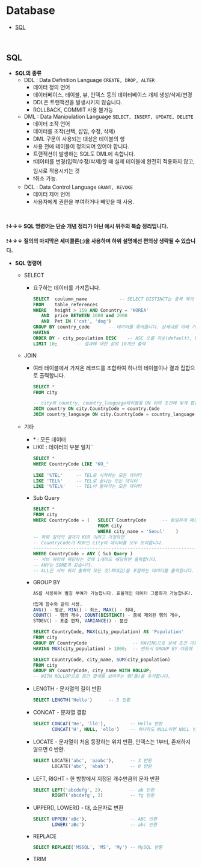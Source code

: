 # Database
- [SQL](#sql)

<br />

## SQL
- **SQL의 종류**
    - DDL : Data Definition Language `CREATE, DROP, ALTER`
        - 데이터 정의 언어
        - 데이터베이스, 테이블, 뷰, 인덱스 등의 데이터베이스 개체 생성/삭제/변경
        - DDL은 트랜잭션을 발생시키지 않습니다.
        - ROLLBACK, COMMIT 사용 불가능
    - DML : Data Manipulation Language `SELECT, INSERT, UPDATE, DELETE`
        - 데이터 조작 언어
        - 데이터를 조작(선택, 삽입, 수정, 삭제)
        - DML 구문이 사용되는 대상은 테이블의 행
        - 사용 전에 테이블이 정의되어 있어야 합니다.
        - 트랜잭션이 발생하는 SQL도 DML에 속합니다.
        - ❗데이터를 변경(입력/수정/삭제)할 때 실제 테이블에 완전히 적용하지 않고, 임시로 적용시키는 것
        - ❗취소 가능.
    - DCL : Data Control Language `GRANT, REVOKE`
        - 데이터 제어 언어
        - 사용자에게  권한을 부여하거나 빼앗을 때 사용.

<br />

❗**↓↓↓ SQL 명령어는 단순 개념 정리가 아닌 예시 위주의 복습 정리입니다.**

❗**↓↓↓ 질의의 마지막은 세미콜론(;)을 사용하며 하위 설명에선 편의상 생략될 수 있습니다.**
- **SQL 명령어**
    - SELECT
        - 요구하는 데이터를 가져옵니다. 
            ```sql
            SELECT  coulumn_name            -- SELECT DISTINCT는 중복 제거 출력
            FROM    table_references        
            WHERE   height > 150 AND Conuntry = 'KOREA'
               AND  price BETWEEN 1000 and 2000
               AND  Pet IN ('cat', 'dog')
            GROUP BY country_code       -- 데이터를 묶어줍니다. 상세내용 아래 기타.
            HAVING
            ORDER BY - city_population DESC    -- ASC 오름 차순(default), DESC 내림 차순
            LIMIT 10;       -- 결과에 대한 상위 10개만 출력
            ```
    - JOIN
        - 여러 테이블에서 가져온 레코드를 조합하여 하나의 테이블이나 결과 집합으로 출력합니다.
            ```sql
            SELECT *
            FROM city
            
            -- city와 country, country_language테이블을 ON 뒤의 조건에 맞게 합칩니다.
            JOIN country ON city.CountryCode = country.Code 
            JOIN country_language ON city.CountryCode = country_language.Code;
            ```
    
    - 기타
        - \* : 모든 데이터 
        - LIKE : 데이터의 부분 일치``
            ```sql
            SELECT *
            WHERE CountryCode LIKE 'KO_'
            ----------------------------
            LIKE '%TEL'     -- TEL로 시작하는 모든 데이터 
            LIKE 'TEL%'     -- TEL로 끝나는 모든 데이터
            LIKE '%TEL%'    -- TEL이 들어가는 모든 데이터
            ```
        - Sub Query
            ```sql
            SELECT *
            FROM city
            WHERE CountryCode = (   SELECT CountryCode      -- 동일하게 매핑
                                    FROM city
                                    WHERE city_name = 'Seoul'    )
            -- 하위 질의의 결과가 KOR 이라고 가정하면
            -- CountryCode가 KOR인 city의 데이터를 모두 보여줍니다.
            ---------------------------------------------------------------
            WHERE CountryCode > ANY ( Sub Query ) 
            -- 서브 쿼리에 해당하는 것에 1개라도 해당하면 출력합니다.
            -- ANY는 SOME과 같습니다.
            -- ALL은 서브 쿼리 출력의 모든 것(최대값)을 포함하는 데이터를 출력합니다.
            ```
        - GROUP BY
            ```sql
            AS를 사용하여 별칭 부여가 가능합니다. 효율적인 데이터 그룹화가 가능합니다.
            
            ❗집계 함수와 같이 사용. 
            AVG() - 평균, MIN() - 최소, MAX() - 최대, 
            COUNT() - 행의 개수, COUNT(DISTINCT) - 중복 제외된 행의 개수,
            STDEV() - 표준 편차, VARIANCE() - 분산
            
            SELECT CountryCode, MAX(city_population) AS 'Population'
            FROM city
            GROUP BY CountryCode                 -- HAVING으로 상세 조건 가능.
            HAVING MAX(city_population) > 1000;  -- 반드시 GROUP BY 다음에 나와야 합니다.
            
            SELECT CountryCode, city_name, SUM(city_population)
            FROM city
            GROUP BY CountryCode, city_name WITH ROLLUP; 
            -- WITH ROLLUP으로 중간 합계를 보여주는 행(들)을 추가합니다.
            ```
        - LENGTH - 문자열의 길이 반환
            ```sql
            SELECT LENGTH('Hello')      -- 5 반환
            ```
        - CONCAT - 문자열 결합
            ```sql
            SELECT CONCAT('He', 'llo'),         -- Hello 반환
                   CONCAT('H', NULL, 'ello')    -- 하나라도 NULL이면 NULL 반환
            ```
        - LOCATE - 문자열이 처음 등장하는 위치 반환, 인덱스는 1부터, 존재하지 않으면 0 반환.
            ```sql
            SELECT LOCATE('abc', 'aaabc'),      -- 3 반환
                   LOCATE('abc', 'abab')        -- 0 반환
            ```
        - LEFT, RIGHT - 한 방향에서 지정된 개수만큼의 문자 반환
            ```sql
            SELECT LEFT('abcdefg', 2),          -- ab 반환
                   RIGHT('abcdefg', 2)          -- fg 반환
            ```
        - UPPER(), LOWER() - 대, 소문자로 변환
            ```sql
            SELECT UPPER('aBc'),                -- ABC 반환
                   LOWER('aBc')                 -- abc 반환
            ```
        - REPLACE
            ```sql
            SELECT REPLACE('MSSQL', 'MS', 'My') -- MySQL 반환
            ```
        - TRIM
            ```sql
            
            ```
        